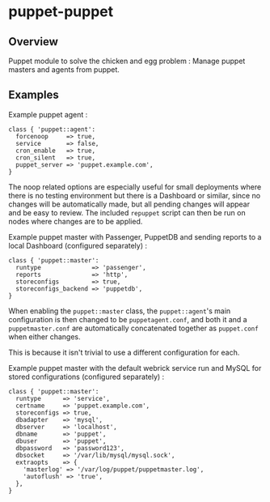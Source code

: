 # puppet-puppet

## Overview

Puppet module to solve the chicken and egg problem : Manage puppet masters and
agents from puppet.

## Examples

Example puppet agent :

    class { 'puppet::agent':
      forcenoop     => true,
      service       => false,
      cron_enable   => true,
      cron_silent   => true,
      puppet_server => 'puppet.example.com',
    }

The noop related options are especially useful for small deployments where
there is no testing environment but there is a Dashboard or similar, since
no changes will be automatically made, but all pending changes will appear
and be easy to review. The included `repuppet` script can then be run on
nodes where changes are to be applied.

Example puppet master with Passenger, PuppetDB and sending reports to a local
Dashboard (configured separately) :

    class { 'puppet::master':
      runtype              => 'passenger',
      reports              => 'http',
      storeconfigs         => true,
      storeconfigs_backend => 'puppetdb',
    }

When enabling the `puppet::master` class, the `puppet::agent`'s main
configuration is then changed to be `puppetagent.conf`, and both it and a
`puppetmaster.conf` are automatically concatenated together as `puppet.conf`
when either changes.

This is because it isn't trivial to use a different configuration for each.

Example puppet master with the default webrick service run and MySQL for
stored configurations (configured separately) :

    class { 'puppet::master':
      runtype      => 'service',
      certname     => 'puppet.example.com',
      storeconfigs => true,
      dbadapter    => 'mysql',
      dbserver     => 'localhost',
      dbname       => 'puppet',
      dbuser       => 'puppet',
      dbpassword   => 'password123',
      dbsocket     => '/var/lib/mysql/mysql.sock',
      extraopts    => {
        'masterlog' => '/var/log/puppet/puppetmaster.log',
        'autoflush' => 'true',
      },  
    }

